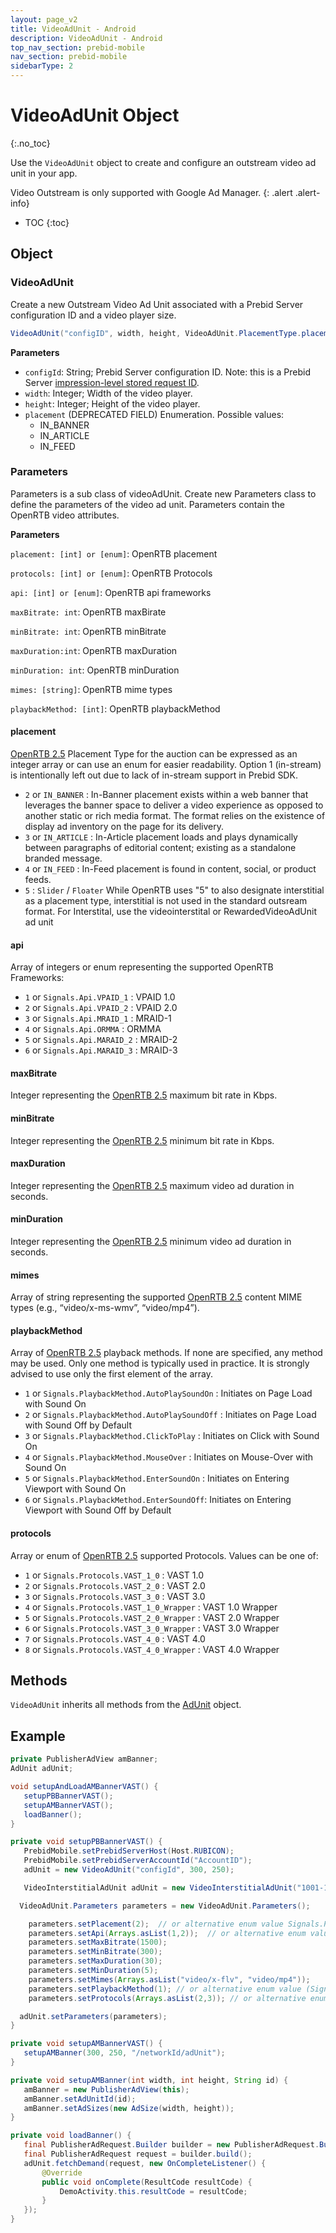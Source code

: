 ```yaml
---
layout: page_v2
title: VideoAdUnit - Android
description: VideoAdUnit - Android
top_nav_section: prebid-mobile
nav_section: prebid-mobile
sidebarType: 2
---
```


# VideoAdUnit Object
{:.no_toc}

Use the `VideoAdUnit` object to create and configure an outstream video ad unit in your app.

Video Outstream is only supported with Google Ad Manager.
{: .alert .alert-info}

* TOC
{:toc}

## Object

### VideoAdUnit

Create a new Outstream Video Ad Unit associated with a Prebid Server configuration ID and a video player size.

```java
VideoAdUnit("configID", width, height, VideoAdUnit.PlacementType.placement); //placement to be deprecated in favor of parameters.placement)
```

**Parameters**

* `configId`: String; Prebid Server configuration ID. Note: this is a Prebid Server [impression-level stored request ID](/prebid-server/features/pbs-storedreqs.html).
* `width`: Integer; Width of the video player.
* `height`: Integer; Height of the video player.
* `placement` (DEPRECATED FIELD) Enumeration. Possible values:
	* IN_BANNER
	* IN_ARTICLE
	* IN_FEED


### Parameters

Parameters is a sub class of videoAdUnit. Create new Parameters class to define the parameters of the video ad unit. Parameters contain the OpenRTB video attributes.

**Parameters**

`placement: [int] or [enum]`: OpenRTB placement

`protocols: [int] or [enum]`: OpenRTB Protocols

`api: [int] or [enum]`: OpenRTB api frameworks

`maxBitrate: int`: OpenRTB maxBirate

`minBitrate: int`: OpenRTB minBitrate

`maxDuration:int`: OpenRTB maxDuration

`minDuration: int`: OpenRTB minDuration

`mimes: [string]`: OpenRTB mime types

`playbackMethod: [int]`: OpenRTB playbackMethod


#### placement

[OpenRTB 2.5](https://www.iab.com/wp-content/uploads/2016/03/OpenRTB-API-Specification-Version-2-5-FINAL.pdf) Placement Type for the auction can be expressed as an integer array or can use an enum for easier readability. Option 1 (in-stream) is intentionally left out due to lack of in-stream support in Prebid SDK.

* `2` or `IN_BANNER` : In-Banner placement exists within a web banner that leverages the banner space to deliver a video experience as opposed to another static or rich media format. The format relies on the existence of display ad inventory on the page for its delivery.
* `3` or `IN_ARTICLE` : In-Article placement loads and plays dynamically between paragraphs of editorial content; existing as a standalone branded message.
* `4` or `IN_FEED` : In-Feed placement is found in content, social, or product feeds.
* `5` : `Slider` / `Floater` While OpenRTB uses "5" to also designate interstitial as a placement type, interstitial is not used in the standard outsream format. For Interstital, use the videointerstital or RewardedVideoAdUnit ad unit

#### api

Array of integers or enum representing the supported OpenRTB Frameworks:

* `1` or `Signals.Api.VPAID_1` : VPAID 1.0
* `2` or `Signals.Api.VPAID_2` : VPAID 2.0
* `3` or `Signals.Api.MRAID_1` : MRAID-1
* `4` or `Signals.Api.ORMMA` : ORMMA
* `5` or `Signals.Api.MARAID_2` : MRAID-2
* `6` or `Signals.Api.MARAID_3` : MRAID-3

#### maxBitrate

Integer representing the [OpenRTB 2.5](https://www.iab.com/wp-content/uploads/2016/03/OpenRTB-API-Specification-Version-2-5-FINAL.pdf) maximum bit rate in Kbps.

#### minBitrate

Integer representing the [OpenRTB 2.5](https://www.iab.com/wp-content/uploads/2016/03/OpenRTB-API-Specification-Version-2-5-FINAL.pdf) minimum bit rate in Kbps.

#### maxDuration

Integer representing the [OpenRTB 2.5](https://www.iab.com/wp-content/uploads/2016/03/OpenRTB-API-Specification-Version-2-5-FINAL.pdf) maximum video ad duration in seconds.

#### minDuration

Integer representing the [OpenRTB 2.5](https://www.iab.com/wp-content/uploads/2016/03/OpenRTB-API-Specification-Version-2-5-FINAL.pdf) minimum video ad duration in seconds.

#### mimes

Array of string representing the supported [OpenRTB 2.5](https://www.iab.com/wp-content/uploads/2016/03/OpenRTB-API-Specification-Version-2-5-FINAL.pdf) content MIME types (e.g., “video/x-ms-wmv”, “video/mp4”).

#### playbackMethod

Array of [OpenRTB 2.5](https://www.iab.com/wp-content/uploads/2016/03/OpenRTB-API-Specification-Version-2-5-FINAL.pdf) playback methods. If none are specified, any method may be used. Only one method is typically used in practice. It is strongly advised to use only the first element of the array.

* `1` or `Signals.PlaybackMethod.AutoPlaySoundOn` : Initiates on Page Load with Sound On
* `2` or `Signals.PlaybackMethod.AutoPlaySoundOff` : Initiates on Page Load with Sound Off by Default
* `3` or `Signals.PlaybackMethod.ClickToPlay` : Initiates on Click with Sound On
* `4` or `Signals.PlaybackMethod.MouseOver` : Initiates on Mouse-Over with Sound On
* `5` or `Signals.PlaybackMethod.EnterSoundOn` : Initiates on Entering Viewport with Sound On
* `6` or `Signals.PlaybackMethod.EnterSoundOff`: Initiates on Entering Viewport with Sound Off by Default

#### protocols

Array or enum of [OpenRTB 2.5](https://www.iab.com/wp-content/uploads/2016/03/OpenRTB-API-Specification-Version-2-5-FINAL.pdf) supported Protocols. Values can be one of:

* `1` or `Signals.Protocols.VAST_1_0` : VAST 1.0
* `2` or `Signals.Protocols.VAST_2_0` : VAST 2.0
* `3` or `Signals.Protocols.VAST_3_0` : VAST 3.0
* `4` or `Signals.Protocols.VAST_1_0_Wrapper` : VAST 1.0 Wrapper
* `5` or `Signals.Protocols.VAST_2_0_Wrapper` : VAST 2.0 Wrapper
* `6` or `Signals.Protocols.VAST_3_0_Wrapper` : VAST 3.0 Wrapper
* `7` or `Signals.Protocols.VAST_4_0` : VAST 4.0
* `8` or `Signals.Protocols.VAST_4_0_Wrapper` : VAST 4.0 Wrapper


## Methods

`VideoAdUnit` inherits all methods from the [AdUnit]({{site.baseurl}}/prebid-mobile/pbm-api/android/pbm-adunit-android.html) object.

## Example

```java
private PublisherAdView amBanner;
AdUnit adUnit;

void setupAndLoadAMBannerVAST() {
   setupPBBannerVAST();
   setupAMBannerVAST();
   loadBanner();
}

private void setupPBBannerVAST() {
   PrebidMobile.setPrebidServerHost(Host.RUBICON);
   PrebidMobile.setPrebidServerAccountId("AccountID");
   adUnit = new VideoAdUnit("configId", 300, 250);

   VideoInterstitialAdUnit adUnit = new VideoInterstitialAdUnit("1001-1");         

  VideoAdUnit.Parameters parameters = new VideoAdUnit.Parameters();

    parameters.setPlacement(2);  // or alternative enum value Signals.Placement.InBanner
    parameters.setApi(Arrays.asList(1,2));  // or alternative enum values [Signals.Api.VPAID_1, Signals.Api.VPAID_2]
    parameters.setMaxBitrate(1500);
    parameters.setMinBitrate(300);
    parameters.setMaxDuration(30);
    parameters.setMinDuration(5);
    parameters.setMimes(Arrays.asList("video/x-flv", "video/mp4"));
    parameters.setPlaybackMethod(1); // or alternative enum value (Signals.PlaybackMethod.AutoPlaySoundOn)
    parameters.setProtocols(Arrays.asList(2,3)); // or alternative enum values (Signals.Protocols.VAST_2_0, Signals.Protocols.VAST_3_0)

  adUnit.setParameters(parameters);
}

private void setupAMBannerVAST() {
   setupAMBanner(300, 250, "/networkId/adUnit");
}

private void setupAMBanner(int width, int height, String id) {
   amBanner = new PublisherAdView(this);
   amBanner.setAdUnitId(id);
   amBanner.setAdSizes(new AdSize(width, height));
}

private void loadBanner() {
   final PublisherAdRequest.Builder builder = new PublisherAdRequest.Builder();
   final PublisherAdRequest request = builder.build();
   adUnit.fetchDemand(request, new OnCompleteListener() {
       @Override
       public void onComplete(ResultCode resultCode) {
           DemoActivity.this.resultCode = resultCode;
       }
   });
}

```

